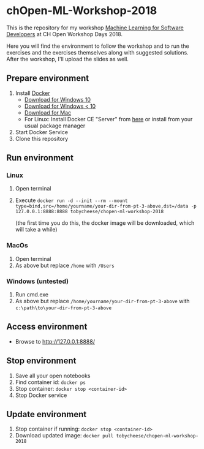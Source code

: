 # chOpen-ML-Workshop-2018

This is the repository for my workshop [Machine Learning for Software Developers](https://workshoptage.ch/workshops/2018/machine-learning-fuer-software-enwickler/) at CH Open Workshop Days 2018.

Here you will find the environment to follow the workshop and to run the exercises and the exercises themselves along with suggested solutions. After the workshop, I'll upload the slides as well.

## Prepare environment

1. Install [Docker](https://www.docker.com/)
    * [Download for Windows 10](https://store.docker.com/editions/community/docker-ce-desktop-windows)
    * [Download for Windows < 10](https://docs.docker.com/toolbox/overview/)
    * [Download for Mac](https://store.docker.com/editions/community/docker-ce-desktop-mac)
    * For Linux: Install Docker CE "Server" from [here](https://docs.docker.com/install/) or install from your usual package manager
1. Start Docker Service
1. Clone this repository

## Run environment
### Linux
1. Open terminal
1. Execute `docker run -d --init --rm --mount type=bind,src=/home/yourname/your-dir-from-pt-3-above,dst=/data -p 127.0.0.1:8888:8888 tobycheese/chopen-ml-workshop-2018`

    (the first time you do this, the docker image will be downloaded, which will take a while)

### MacOs
1. Open terminal
1. As above but replace `/home` with `/Users`

### Windows (untested)
1. Run cmd.exe
1. As above but replace `/home/yourname/your-dir-from-pt-3-above` with `c:\path\to\your-dir-from-pt-3-above`

## Access environment
* Browse to http://127.0.0.1:8888/

## Stop environment
1. Save all your open notebooks
1. Find container id: `docker ps`
1. Stop container: `docker stop <container-id>`
1. Stop Docker service

## Update environment
1. Stop container if running: `docker stop <container-id>`
1. Download updated image: `docker pull tobycheese/chopen-ml-workshop-2018`

